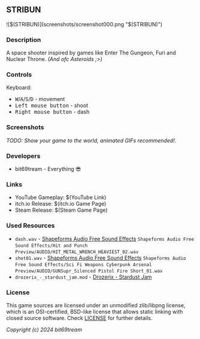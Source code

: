 ## STRIBUN

![$(STRIBUN)](screenshots/screenshot000.png "$(STRIBUN)")

### Description

A space shooter inspired by games like Enter The Gungeon, Furi and Nuclear Throne. _(And ofc Asteroids ;>)_

### Controls

Keyboard:
 - <kbd>W</kbd>/<kbd>A</kbd>/<kbd>S</kbd>/<kbd>D</kbd> - movement
 - <kbd>Left mouse button</kbd> - shoot
 - <kbd>Right mouse button</kbd> - dash

### Screenshots

_TODO: Show your game to the world, animated GIFs recommended!._

### Developers

 - bit69tream - Everything 😎

### Links

 - YouTube Gameplay: $(YouTube Link)
 - itch.io Release: $(itch.io Game Page)
 - Steam Release: $(Steam Game Page)

### Used Resources
 - `dash.wav` - [Shapeforms Audio Free Sound Effects](https://shapeforms.itch.io/shapeforms-audio-free-sfx)  `Shapeforms Audio Free Sound Effects/Hit and Punch Preview/AUDIO/HIT_METAL_WRENCH_HEAVIEST_02.wav`
 - `shot01.wav` - [Shapeforms Audio Free Sound Effects](https://shapeforms.itch.io/shapeforms-audio-free-sfx) `Shapeforms Audio Free Sound Effects/Sci Fi Weapons Cyberpunk Arsenal Preview/AUDIO/GUNSupr_Silenced Pistol Fire Short_01.wav`
 - `drozerix_-_stardust_jam.mod` - [Drozerix - Stardust Jam](https://modarchive.org/module.php?201039)

### License

This game sources are licensed under an unmodified zlib/libpng license, which is an OSI-certified, BSD-like license that allows static linking with closed source software. Check [LICENSE](LICENSE) for further details.

*Copyright (c) 2024 bit69tream*

